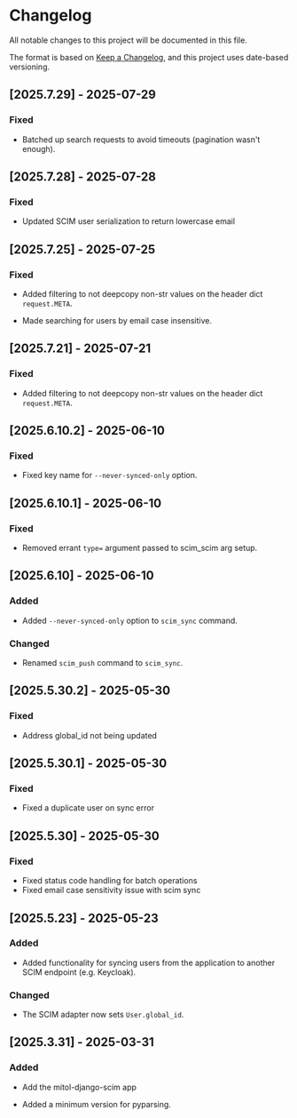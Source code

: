 # Changelog
All notable changes to this project will be documented in this file.

The format is based on [Keep a Changelog](https://keepachangelog.com/en/1.0.0/),
and this project uses date-based versioning.

<!-- scriv-insert-here -->

<a id='changelog-2025.7.29'></a>
## [2025.7.29] - 2025-07-29

### Fixed

- Batched up search requests to avoid timeouts (pagination wasn't enough).

<a id='changelog-2025.7.28'></a>
## [2025.7.28] - 2025-07-28

### Fixed

- Updated SCIM user serialization to return lowercase email

<a id='changelog-2025.7.25'></a>
## [2025.7.25] - 2025-07-25

### Fixed

- Added filtering to not deepcopy non-str values on the header dict `request.META`.

- Made searching for users by email case insensitive.

<a id='changelog-2025.7.21'></a>
## [2025.7.21] - 2025-07-21

### Fixed

- Added filtering to not deepcopy non-str values on the header dict `request.META`.

<a id='changelog-2025.6.10.2'></a>
## [2025.6.10.2] - 2025-06-10

### Fixed

- Fixed key name for `--never-synced-only` option.

<a id='changelog-2025.6.10.1'></a>
## [2025.6.10.1] - 2025-06-10

### Fixed

- Removed errant `type=` argument passed to scim_scim arg setup.

<a id='changelog-2025.6.10'></a>
## [2025.6.10] - 2025-06-10

### Added

- Added `--never-synced-only` option to `scim_sync` command.

### Changed

- Renamed `scim_push` command to `scim_sync`.

<a id='changelog-2025.5.30.2'></a>
## [2025.5.30.2] - 2025-05-30

### Fixed

- Address global_id not being updated

<a id='changelog-2025.5.30.1'></a>
## [2025.5.30.1] - 2025-05-30

### Fixed

- Fixed a duplicate user on sync error

<a id='changelog-2025.5.30'></a>
## [2025.5.30] - 2025-05-30

### Fixed

- Fixed status code handling for batch operations
- Fixed email case sensitivity issue with scim sync

<a id='changelog-2025.5.23'></a>
## [2025.5.23] - 2025-05-23

### Added

- Added functionality for syncing users from the application to another SCIM
  endpoint (e.g. Keycloak).

### Changed

- The SCIM adapter now sets `User.global_id`.

<a id='changelog-2025.3.31'></a>
## [2025.3.31] - 2025-03-31

### Added

- Add the mitol-django-scim app

- Added a minimum version for pyparsing.

